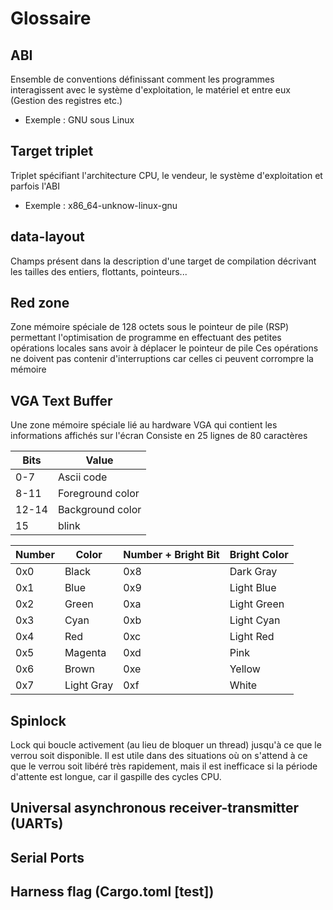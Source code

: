 # Glossaire

## ABI
Ensemble de conventions définissant comment les programmes interagissent avec le système d'exploitation, le matériel et entre eux (Gestion des registres etc.)
- Exemple : GNU sous Linux

## Target triplet
Triplet spécifiant l'architecture CPU, le vendeur, le système d'exploitation et parfois l'ABI
- Exemple : x86_64-unknow-linux-gnu

## data-layout
Champs présent dans la description d'une target de compilation décrivant les tailles des entiers, flottants, pointeurs...

## Red zone
Zone mémoire spéciale de 128 octets sous le pointeur de pile (RSP) permettant l'optimisation de programme en effectuant des petites opérations locales sans avoir à déplacer le pointeur de pile
Ces opérations ne doivent pas contenir d'interruptions car celles ci peuvent corrompre la mémoire

## VGA Text Buffer
Une zone mémoire spéciale lié au hardware VGA qui contient les informations affichés sur l'écran
Consiste en 25 lignes de 80 caractères

| Bits  | Value            |
|-------|------------------|
| 0-7   | Ascii code       |
| 8-11  | Foreground color |
| 12-14 | Background color |
| 15    | blink            |

| Number | Color      | Number + Bright Bit | Bright Color |
|--------|------------|---------------------|--------------|
| 0x0    | Black      | 0x8                 | Dark Gray    |
| 0x1    | Blue       | 0x9                 | Light Blue   |
| 0x2    | Green      | 0xa                 | Light Green  |
| 0x3    | Cyan       | 0xb                 | Light Cyan   |
| 0x4    | Red        | 0xc                 | Light Red    |
| 0x5    | Magenta    | 0xd                 | Pink         |
| 0x6    | Brown      | 0xe                 | Yellow       |
| 0x7    | Light Gray | 0xf                 | White        |

## Spinlock
Lock qui boucle activement (au lieu de bloquer un thread) jusqu'à ce que le verrou soit disponible. Il est utile dans des situations où on s'attend à ce que le verrou soit libéré très rapidement, mais il est inefficace si la période d'attente est longue, car il gaspille des cycles CPU.

## Universal asynchronous receiver-transmitter (UARTs)

## Serial Ports

## Harness flag (Cargo.toml [test])

